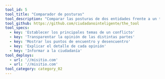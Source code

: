 ```yaml
---
tool_id: 5
tool_title: "Comparador de posturas"
tool_description: "Comparar las posturas de dos entidades frente a un tema, indicando el nivel de acuerdo entre los dos."
tool_github: https://github.com/ciudadanointeligente/the_tool
tool_specs:
  - key: 'Establecer los principales temas de un conflicto'
  - key: 'Transparentar la opinión de las distintas partes'
  - key: 'Mostrar los puntos de encuentro y desencuentro'
  - key: 'Explicar el detalle de cada opinión'
  - key: 'Informar a la ciudadanía'
tool_deploys:
  - url: '//misitio.com'
  - url: '//misitio.com'
tool_category: category_02
---
```







